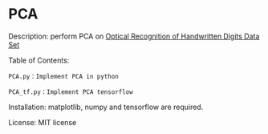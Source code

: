 # PCA

Description: perform PCA on [Optical Recognition of Handwritten Digits Data Set](http://archive.ics.uci.edu/ml/datasets/Optical+Recognition+of+Handwritten+Digits)

Table of Contents:

    PCA.py：Implement PCA in python

    PCA_tf.py：Implement PCA tensorflow

Installation: matplotlib, numpy and tensorflow are required.

License: MIT license
